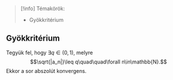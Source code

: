 > [!info] Témakörök:
> - Gyökkritérium

## Gyökkritérium
Tegyük fel, hogy $\exists q\in(0,1)$, melyre
$$\sqrt{|a_n|}\leq q\quad\quad\forall n\in\mathbb{N}.$$
Ekkor a sor abszolút konvergens.